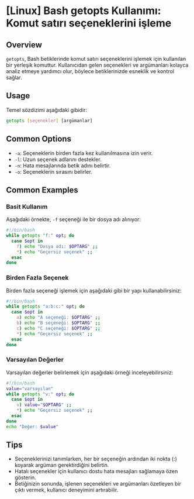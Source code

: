 # [Linux] Bash getopts Kullanımı: Komut satırı seçeneklerini işleme

## Overview
`getopts`, Bash betiklerinde komut satırı seçeneklerini işlemek için kullanılan bir yerleşik komuttur. Kullanıcıdan gelen seçenekleri ve argümanları kolayca analiz etmeye yardımcı olur, böylece betiklerinizde esneklik ve kontrol sağlar.

## Usage
Temel sözdizimi aşağıdaki gibidir:

```bash
getopts [seçenekler] [argümanlar]
```

## Common Options
- `-a`: Seçeneklerin birden fazla kez kullanılmasına izin verir.
- `-l`: Uzun seçenek adlarını destekler.
- `-n`: Hata mesajlarında betik adını belirtir.
- `-o`: Seçeneklerin sırasını belirler.

## Common Examples

### Basit Kullanım
Aşağıdaki örnekte, `-f` seçeneği ile bir dosya adı alınıyor:

```bash
#!/bin/bash
while getopts "f:" opt; do
  case $opt in
    f) echo "Dosya adı: $OPTARG" ;;
    *) echo "Geçersiz seçenek" ;;
  esac
done
```

### Birden Fazla Seçenek
Birden fazla seçeneği işlemek için aşağıdaki gibi bir yapı kullanabilirsiniz:

```bash
#!/bin/bash
while getopts "a:b:c:" opt; do
  case $opt in
    a) echo "A seçeneği: $OPTARG" ;;
    b) echo "B seçeneği: $OPTARG" ;;
    c) echo "C seçeneği: $OPTARG" ;;
    *) echo "Geçersiz seçenek" ;;
  esac
done
```

### Varsayılan Değerler
Varsayılan değerler belirlemek için aşağıdaki örneği inceleyebilirsiniz:

```bash
#!/bin/bash
value="varsayılan"
while getopts "v:" opt; do
  case $opt in
    v) value="$OPTARG" ;;
    *) echo "Geçersiz seçenek" ;;
  esac
done
echo "Değer: $value"
```

## Tips
- Seçeneklerinizi tanımlarken, her bir seçeneğin ardından iki nokta (:) koyarak argüman gerektirdiğini belirtin.
- Hatalı seçenekler için kullanıcı dostu hata mesajları sağlamaya özen gösterin.
- Betiğinizin sonunda, işlenen seçenekleri ve argümanları özetleyen bir çıktı vermek, kullanıcı deneyimini artırabilir.